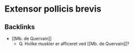 # Extensor pollicis brevis

## Backlinks
* [[Mb. de Quervain]]
	* Q. Hvilke muskler er afficeret ved [[Mb. de Quervain]]?

<!-- {BearID:D19F9749-EB14-4678-9204-F7A72BA6994D-20983-000024A6A3475219} -->
